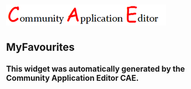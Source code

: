 ![CAE](https://github.com/GHProjectsTest/frontendComponent-19/blob/gh-pages/img/logo.png)  

MyFavourites
===================


This widget was automatically generated by the Community Application Editor CAE.  
---------------

